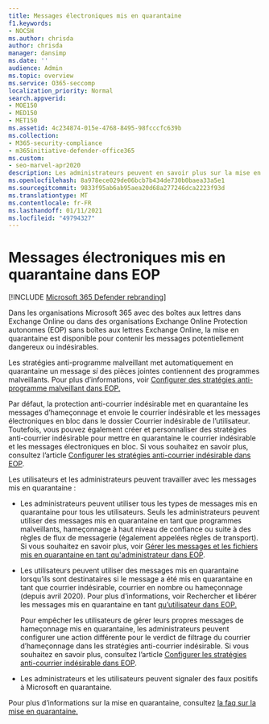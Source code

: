 ```yaml
---
title: Messages électroniques mis en quarantaine
f1.keywords:
- NOCSH
ms.author: chrisda
author: chrisda
manager: dansimp
ms.date: ''
audience: Admin
ms.topic: overview
ms.service: O365-seccomp
localization_priority: Normal
search.appverid:
- MOE150
- MED150
- MET150
ms.assetid: 4c234874-015e-4768-8495-98fcccfc639b
ms.collection:
- M365-security-compliance
- m365initiative-defender-office365
ms.custom:
- seo-marvel-apr2020
description: Les administrateurs peuvent en savoir plus sur la mise en quarantaine dans Exchange Online Protection (EOP) qui contient des messages potentiellement dangereux ou indésirables.
ms.openlocfilehash: 8a978ece029de06bcb7b434de730b0baea33a5e1
ms.sourcegitcommit: 9833f95ab6ab95aea20d68a277246dca2223f93d
ms.translationtype: MT
ms.contentlocale: fr-FR
ms.lasthandoff: 01/11/2021
ms.locfileid: "49794327"
---
```

# <a name="quarantined-email-messages-in-eop"></a>Messages électroniques mis en quarantaine dans EOP

[!INCLUDE [Microsoft 365 Defender rebranding](../includes/microsoft-defender-for-office.md)]


Dans les organisations Microsoft 365 avec des boîtes aux lettres dans Exchange Online ou dans des organisations Exchange Online Protection autonomes (EOP) sans boîtes aux lettres Exchange Online, la mise en quarantaine est disponible pour contenir les messages potentiellement dangereux ou indésirables.

Les stratégies anti-programme malveillant met automatiquement en quarantaine un message *si* des pièces jointes contiennent des programmes malveillants. Pour plus d’informations, voir [Configurer des stratégies anti-programme malveillant dans EOP.](configure-anti-malware-policies.md)

Par défaut, la protection anti-courrier indésirable met en quarantaine les messages d’hameçonnage et envoie le courrier indésirable et les messages électroniques en bloc dans le dossier Courrier indésirable de l’utilisateur. Toutefois, vous pouvez également créer et personnaliser des stratégies anti-courrier indésirable pour mettre en quarantaine le courrier indésirable et les messages électroniques en bloc. Si vous souhaitez en savoir plus, consultez l’article [Configurer les stratégies anti-courrier indésirable dans EOP](configure-your-spam-filter-policies.md).

Les utilisateurs et les administrateurs peuvent travailler avec les messages mis en quarantaine :

- Les administrateurs peuvent utiliser tous les types de messages mis en quarantaine pour tous les utilisateurs. Seuls les administrateurs peuvent utiliser des messages mis en quarantaine en tant que programmes malveillants, hameçonnage à haut niveau de confiance ou suite à des règles de flux de messagerie (également appelées règles de transport). Si vous souhaitez en savoir plus, voir [Gérer les messages et les fichiers mis en quarantaine en tant qu'administrateur dans EOP](manage-quarantined-messages-and-files.md).

- Les utilisateurs peuvent utiliser des messages mis en quarantaine lorsqu’ils sont destinataires si le message a été mis en quarantaine en tant que courrier indésirable, courrier en nombre ou hameçonnage (depuis avril 2020). Pour plus d’informations, voir Rechercher et libérer les messages mis en quarantaine en tant [qu’utilisateur dans EOP.](find-and-release-quarantined-messages-as-a-user.md)

  Pour empêcher les utilisateurs de gérer leurs propres messages de hameçonnage  mis en quarantaine, les administrateurs peuvent configurer une action différente pour le verdict de filtrage du courrier d’hameçonnage dans les stratégies anti-courrier indésirable. Si vous souhaitez en savoir plus, consultez l’article [Configurer les stratégies anti-courrier indésirable dans EOP](configure-your-spam-filter-policies.md).

- Les administrateurs et les utilisateurs peuvent signaler des faux positifs à Microsoft en quarantaine.

Pour plus d’informations sur la mise en quarantaine, consultez [la faq sur la mise en quarantaine.](quarantine-faq.md)
